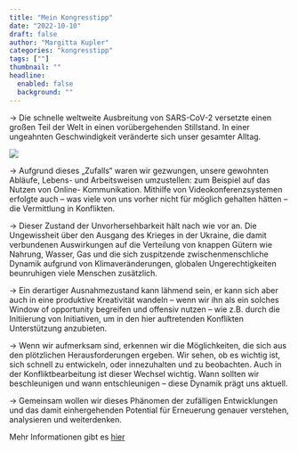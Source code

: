 ```yaml
---
title: "Mein Kongresstipp"
date: "2022-10-10"
draft: false
author: "Margitta Kupler"
categories: "kongresstipp"
tags: [""]
thumbnail: ""
headline:
  enabled: false
  background: ""
---
```


→ Die schnelle weltweite Ausbreitung von SARS-CoV-2 versetzte einen großen
Teil der Welt in einen vorübergehenden Stillstand. In einer ungeahnten
Geschwindigkeit veränderte sich unser gesamter Alltag.

<!--more-->

![](/images/2022/10_kongresstipp_bm6-kongress.jpg)

→ Aufgrund dieses „Zufalls“ waren wir gezwungen, unsere gewohnten Abläufe,
Lebens- und Arbeitsweisen umzustellen: zum Beispiel auf das Nutzen von Online-
Kommunikation. Mithilfe von Videokonferenzsystemen erfolgte auch – was viele
von uns vorher nicht für möglich gehalten hätten – die Vermittlung in
Konflikten.

→ Dieser Zustand der Unvorhersehbarkeit hält nach wie vor an. Die Ungewissheit
über den Ausgang des Krieges in der Ukraine, die damit verbundenen
Auswirkungen auf die Verteilung von knappen Gütern wie Nahrung, Wasser, Gas
und die sich zuspitzende zwischenmenschliche Dynamik aufgrund von
Klimaveränderungen, globalen Ungerechtigkeiten beunruhigen viele Menschen
zusätzlich.

→ Ein derartiger Ausnahmezustand kann lähmend sein, er kann sich aber auch in
eine produktive Kreativität wandeln – wenn wir ihn als ein solches Window of
opportunity begreifen und offensiv nutzen – wie z.B. durch die Initiierung von
Initiativen, um in den hier auftretenden Konflikten Unterstützung anzubieten.

→ Wenn wir aufmerksam sind, erkennen wir die Möglichkeiten, die sich aus den
plötzlichen Herausforderungen ergeben. Wir sehen, ob es wichtig ist, sich
schnell zu entwickeln, oder innezuhalten und zu beobachten. Auch in der
Konfliktbearbeitung ist dieser Wechsel wichtig. Wann sollten wir beschleunigen
und wann entschleunigen – diese Dynamik prägt uns aktuell.

→ Gemeinsam wollen wir dieses Phänomen der zufälligen Entwicklungen und das
damit einhergehenden Potential für Erneuerung genauer verstehen, analysieren
und weiterdenken.

Mehr Informationen gibt es [hier](https://www.bm-mediationskongress2022.de/ "Mediationskongress")


